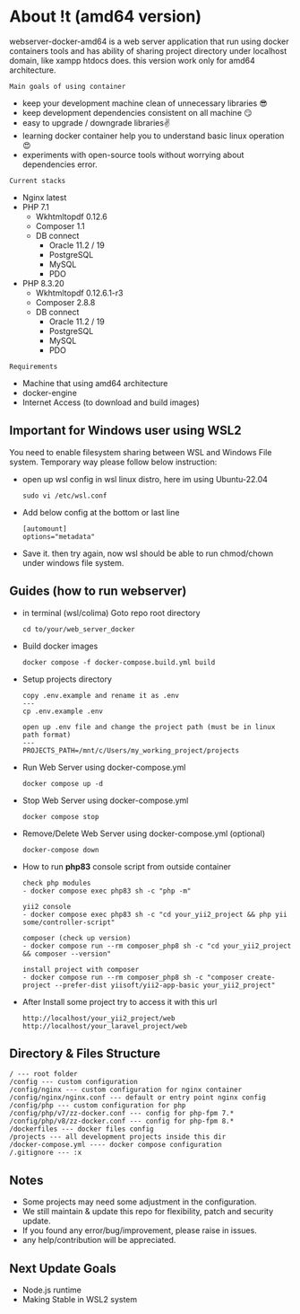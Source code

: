 # About !t (amd64 version)
webserver-docker-amd64 is a web server application that run using docker containers tools and has ability of sharing project directory under localhost domain, like xampp htdocs does. this version work only for amd64 architecture.

`Main goals of using container`
- keep your development machine clean of unnecessary libraries 😎
- keep development dependencies consistent on all machine 😏
- easy to upgrade / downgrade libraries✌️
- learning docker container help you to understand basic linux operation 😍
- experiments with open-source tools without worrying about dependencies error.

`Current stacks`
- Nginx latest
- PHP 7.1
    - Wkhtmltopdf 0.12.6
    - Composer 1.1
    - DB connect
        - Oracle 11.2 / 19
        - PostgreSQL
        - MySQL
        - PDO
- PHP 8.3.20
    - Wkhtmltopdf 0.12.6.1-r3
    - Composer 2.8.8
    - DB connect
        - Oracle 11.2 / 19
        - PostgreSQL
        - MySQL
        - PDO

`Requirements`
- Machine that using amd64 architecture
- docker-engine
- Internet Access (to download and build images)

## Important for Windows user using WSL2
You need to enable filesystem sharing between WSL and Windows File system.
Temporary way please follow below instruction:
- open up wsl config in wsl linux distro, here im using Ubuntu-22.04
    ```
    sudo vi /etc/wsl.conf
    ```

- Add below config at the bottom or last line
    ```
    [automount]
    options="metadata"
    ```

- Save it. then try again, now wsl should be able to run chmod/chown under windows file system.


## Guides (how to run webserver)
- in terminal (wsl/colima) Goto repo root directory

  ```
  cd to/your/web_server_docker
  ```

- Build docker images

  ```
  docker compose -f docker-compose.build.yml build
  ```

- Setup projects directory

  ```
  copy .env.example and rename it as .env
  ---
  cp .env.example .env

  open up .env file and change the project path (must be in linux path format)
  ---
  PROJECTS_PATH=/mnt/c/Users/my_working_project/projects
  ```

- Run Web Server using docker-compose.yml

  ```
  docker compose up -d
  ```

- Stop Web Server using docker-compose.yml

  ```
  docker compose stop
  ```

- Remove/Delete Web Server using docker-compose.yml (optional)

  ```
  docker-compose down
  ```

- How to run **php83** console script from outside container

  ```
  check php modules
  - docker compose exec php83 sh -c "php -m"

  yii2 console
  - docker compose exec php83 sh -c "cd your_yii2_project && php yii some/controller-script"

  composer (check up version)
  - docker compose run --rm composer_php8 sh -c "cd your_yii2_project && composer --version"

  install project with composer
  - docker compose run --rm composer_php8 sh -c "composer create-project --prefer-dist yiisoft/yii2-app-basic your_yii2_project"
  ```

- After Install some project try to access it with this url
  ```
  http://localhost/your_yii2_project/web
  http://localhost/your_laravel_project/web
  ```

## Directory & Files Structure
```
/ --- root folder
/config --- custom configuration
/config/nginx --- custom configuration for nginx container
/config/nginx/nginx.conf --- default or entry point nginx config
/config/php --- custom configuration for php
/config/php/v7/zz-docker.conf --- config for php-fpm 7.*
/config/php/v8/zz-docker.conf --- config for php-fpm 8.*
/dockerfiles --- docker files config
/projects --- all development projects inside this dir
/docker-compose.yml ---- docker compose configuration
/.gitignore --- :x

```

## Notes
- Some projects may need some adjustment in the configuration.
- We still maintain & update this repo for flexibility, patch and security update.
- If you found any error/bug/improvement, please raise in issues.
- any help/contribution will be appreciated.

## Next Update Goals
- Node.js runtime
- Making Stable in WSL2 system
